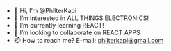 - 👋 Hi, I’m @PhilterKapi
- 👀 I’m interested in ALL THINGS ELECTRONICS!
- 🌱 I’m currently learning REACT!
- 💞️ I’m looking to collaborate on REACT APPS
- 📫 How to reach me? E-mail; philterkapi@gmail.com

<!---
PhilterKapi/PhilterKapi is a ✨ special ✨ repository because its `README.md` (this file) appears on your GitHub profile.
You can click the Preview link to take a look at your changes.
--->
